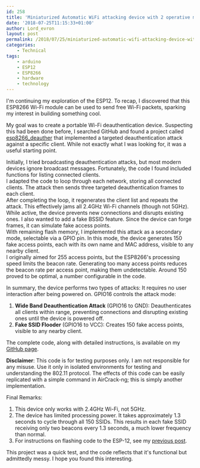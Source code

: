 ```yaml
---
id: 258
title: 'Miniaturized Automatic WiFi attacking device with 2 operative modes'
date: '2018-07-25T11:15:33+01:00'
author: Lord_evron
layout: post
permalink: /2018/07/25/miniaturized-automatic-wifi-attacking-device-with-2-operative-modes/
categories:
    - Technical
tags:
    - arduino
    - ESP12
    - ESP8266
    - hardware
    - technology
---
```


I'm continuing my exploration of the ESP12. To recap, I discovered that this ESP8266 Wi-Fi module can be used to send free Wi-Fi packets, 
sparking my interest in building something cool.

My goal was to create a portable Wi-Fi deauthentication device.  Suspecting this had been done before, 
I searched GitHub and found a project called [esp8266_deauther](https://github.com/spacehuhn/esp8266_deauther) that implemented a 
targeted deauthentication attack against a specific client.  While not exactly what I was looking for, it was a useful starting point.

Initially, I tried broadcasting deauthentication attacks, but most modern devices ignore broadcast messages. 
Fortunately, the code I found included functions for listing connected clients.  
I adapted the code to loop through each network, storing all connected clients. The attack then sends three targeted deauthentication frames to each client.  
After completing the loop, it regenerates the client list and repeats the attack. This effectively jams all 2.4GHz Wi-Fi channels (though not 5GHz).  
While active, the device prevents new connections and disrupts existing ones.
I also wanted to add a fake BSSID feature.  Since the device can forge frames, it can simulate fake access points.  
With remaining flash memory, I implemented this attack as a secondary mode, selectable via a GPIO pin. 
In this mode, the device generates 150 fake access points, each with its own name and MAC address, visible to any nearby client.  
I originally aimed for 255 access points, but the ESP8266's processing speed limits the beacon rate. 
Generating too many access points reduces the beacon rate per access point, making them undetectable. 
Around 150 proved to be optimal, a number configurable in the code.

In summary, the device performs two types of attacks: It requires no user interaction after being powered on. GPIO16 controls the attack mode:

1. **Wide Band Deauthentication Attack** (GPIO16 to GND): Deauthenticates all clients within range, preventing connections and 
disrupting existing ones until the device is powered off.
2. **Fake SSID Flooder** (GPIO16 to VCC): Creates 150 fake access points, visible to any nearby client.


The complete code, along with detailed instructions, is available on my [GitHub page](https://github.com/LordEvron/ESP_wifi_fun).

**Disclaimer**: This code is for testing purposes only. I am not responsible for any misuse. Use it only in isolated environments for testing and understanding the 802.11 protocol. The effects of this code can be easily replicated with a simple command in AirCrack-ng; this is simply another implementation.


Final Remarks:

1. This device only works with 2.4GHz Wi-Fi, not 5GHz.
2. The device has limited processing power. It takes approximately 1.3 seconds to cycle through all 150 SSIDs. 
This results in each fake SSID receiving only two beacons every 1.3 seconds, a much lower frequency than normal.
3. For instructions on flashing code to the ESP-12, see my [previous post](/2018/02/08/flash-code-to-esp8266-esp-12-module-step-by-step-guide/).

This project was a quick test, and the code reflects that it's functional but admittedly messy. I hope you found this interesting.
